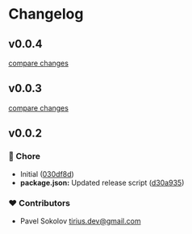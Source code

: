 # Changelog


## v0.0.4

[compare changes](https://github.com/hiperf/pixel/compare/v0.0.3...v0.0.4)

## v0.0.3

[compare changes](https://github.com/hiperf/pixel/compare/v0.0.2...v0.0.3)

## v0.0.2


### 🏡 Chore

- Initial ([030df8d](https://github.com/hiperf/pixel/commit/030df8d))
- **package.json:** Updated release script ([d30a935](https://github.com/hiperf/pixel/commit/d30a935))

### ❤️ Contributors

- Pavel Sokolov <tirius.dev@gmail.com>

